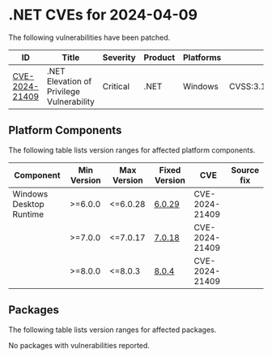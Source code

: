 # .NET CVEs for 2024-04-09

The following vulnerabilities have been patched.

| ID                | Title             | Severity      | Product       | Platforms     | CVSS                         |
| ----------------- | ----------------- | ------------- | ------------- | ------------- | ---------------------------- |
| [CVE-2024-21409][CVE-2024-21409] | .NET Elevation of Privilege Vulnerability | Critical | .NET | Windows | CVSS:3.1/AV:L/AC:L/PR:L/UI:R/S:U/C:H/I:H/A:H/E:U/RL:O/RC:C |


## Platform Components

The following table lists version ranges for affected platform components.

| Component     | Min Version   | Max Version | Fixed Version | CVE     | Source fix |
| ------------- | ------------- | --------- | --------- | ------------- | -------- |
| Windows Desktop Runtime | >=6.0.0 | <=6.0.28 | [6.0.29](https://github.com/dotnet/core/blob/main/release-notes/6.0/6.0.29/6.0.29.md) | CVE-2024-21409 |  |
|               | >=7.0.0       | <=7.0.17  | [7.0.18](https://github.com/dotnet/core/blob/main/release-notes/7.0/7.0.18/7.0.18.md) | CVE-2024-21409 |  |
|               | >=8.0.0       | <=8.0.3   | [8.0.4](https://github.com/dotnet/core/blob/main/release-notes/8.0/8.0.4/8.0.4.md) | CVE-2024-21409 |  |


## Packages

The following table lists version ranges for affected packages.

No packages with vulnerabilities reported.


[CVE-2024-21409]: https://github.com/dotnet/wpf/security/advisories/GHSA-6qmx-42h2-j8h6
